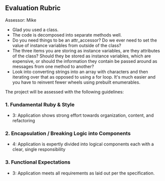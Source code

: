 ## Evaluation Rubric

Assessor: Mike

* Glad you used a class.
* The code is decomposed into separate methods well.
* Do you need things to be an attr_accessor? Do we ever need to set the value
of instance variables from outside of the class?
* The three items you are storing as instance variables, are they attributes
of the class? Should they be stored as instance variables, which are
expensive, or should the information they contain be passed around as messages
from one method to another?
* Look into converting strings into an array with characters and then
iterating over that as opposed to using a for loop. It's much easier and you
have to reinvent fewer wheels using prebuilt enumerables.


The project will be assessed with the following guidelines:

### 1. Fundamental Ruby & Style

* 3:  Application shows strong effort towards organization, content, and refactoring

### 2. Encapsulation / Breaking Logic into Components

* 4: Application is expertly divided into logical components each with a clear, single responsibility

### 3. Functional Expectations

* 3: Application meets all requirements as laid out per the specification.
